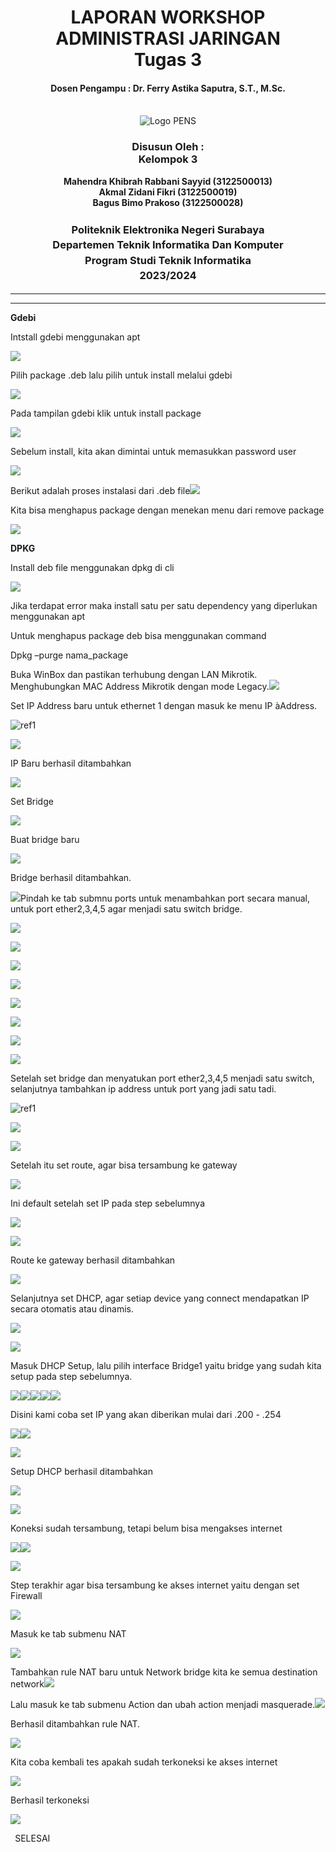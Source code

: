 ﻿<div align="center">
  <h1 style="text-align: center;font-weight: bold">LAPORAN WORKSHOP ADMINISTRASI JARINGAN<br>Tugas 3</h1>
  <h4 style="text-align: center;">Dosen Pengampu : Dr. Ferry Astika Saputra, S.T., M.Sc.</h4>
</div>
<br />
<div align="center">
  <img src="https://upload.wikimedia.org/wikipedia/id/4/44/Logo_PENS.png" alt="Logo PENS">
  <h3 style="text-align: center;">Disusun Oleh : <br>Kelompok 3</h3>
  <p style="text-align: center;">
    <strong>Mahendra Khibrah Rabbani Sayyid (3122500013)</strong><br>
    <strong>Akmal Zidani Fikri (3122500019)</strong><br>
    <strong>Bagus Bimo Prakoso (3122500028)</strong>
  </p>

<h3 style="text-align: center;line-height: 1.5">Politeknik Elektronika Negeri Surabaya<br>Departemen Teknik Informatika Dan Komputer<br>Program Studi Teknik Informatika<br>2023/2024</h3>
<hr>
<hr>
</div>

**Gdebi**

Intstall gdebi menggunakan apt

![](Aspose.Words.3d8914c0-3b43-4fc2-85cb-8c852fe7c974.001.png)

Pilih package .deb lalu pilih untuk install melalui gdebi

![](Aspose.Words.3d8914c0-3b43-4fc2-85cb-8c852fe7c974.002.png)











Pada tampilan gdebi klik untuk install package

![](Aspose.Words.3d8914c0-3b43-4fc2-85cb-8c852fe7c974.003.png)

Sebelum install, kita akan dimintai untuk memasukkan password user

![](Aspose.Words.3d8914c0-3b43-4fc2-85cb-8c852fe7c974.004.png)

Berikut adalah proses instalasi dari .deb file![](Aspose.Words.3d8914c0-3b43-4fc2-85cb-8c852fe7c974.005.png)

Kita bisa menghapus package dengan menekan menu dari remove package

![](Aspose.Words.3d8914c0-3b43-4fc2-85cb-8c852fe7c974.006.png)







**DPKG**

Install deb file menggunakan dpkg di cli

![](Aspose.Words.3d8914c0-3b43-4fc2-85cb-8c852fe7c974.007.png)

Jika terdapat error maka install satu per satu dependency yang diperlukan menggunakan apt

Untuk menghapus package deb bisa menggunakan command

Dpkg –purge nama\_package

Buka WinBox dan pastikan terhubung dengan LAN Mikrotik. 
Menghubungkan MAC Address Mikrotik dengan mode Legacy.![](Aspose.Words.3d8914c0-3b43-4fc2-85cb-8c852fe7c974.008.png)

Set IP Address baru untuk ethernet 1 dengan masuk ke menu IP àAddress.

![ref1]

![](Aspose.Words.3d8914c0-3b43-4fc2-85cb-8c852fe7c974.010.png)

IP Baru berhasil ditambahkan 

![](Aspose.Words.3d8914c0-3b43-4fc2-85cb-8c852fe7c974.011.png)



Set Bridge

![](Aspose.Words.3d8914c0-3b43-4fc2-85cb-8c852fe7c974.012.png)

Buat bridge baru

![](Aspose.Words.3d8914c0-3b43-4fc2-85cb-8c852fe7c974.013.png)

Bridge berhasil ditambahkan.

![](Aspose.Words.3d8914c0-3b43-4fc2-85cb-8c852fe7c974.014.png)Pindah ke tab submnu ports untuk menambahkan port secara manual,
untuk port ether2,3,4,5 agar menjadi satu switch bridge.

![](Aspose.Words.3d8914c0-3b43-4fc2-85cb-8c852fe7c974.015.png)

![](Aspose.Words.3d8914c0-3b43-4fc2-85cb-8c852fe7c974.016.png)

![](Aspose.Words.3d8914c0-3b43-4fc2-85cb-8c852fe7c974.017.png)

![](Aspose.Words.3d8914c0-3b43-4fc2-85cb-8c852fe7c974.018.png)

![](Aspose.Words.3d8914c0-3b43-4fc2-85cb-8c852fe7c974.019.png)

![](Aspose.Words.3d8914c0-3b43-4fc2-85cb-8c852fe7c974.020.png)

![](Aspose.Words.3d8914c0-3b43-4fc2-85cb-8c852fe7c974.021.png)

![](Aspose.Words.3d8914c0-3b43-4fc2-85cb-8c852fe7c974.022.png)

Setelah set bridge dan menyatukan port ether2,3,4,5 menjadi satu switch, 
selanjutnya tambahkan ip address untuk port yang jadi satu tadi.

![ref1]

![](Aspose.Words.3d8914c0-3b43-4fc2-85cb-8c852fe7c974.023.png)

![](Aspose.Words.3d8914c0-3b43-4fc2-85cb-8c852fe7c974.024.png)

Setelah itu set route, agar bisa tersambung ke gateway

![](Aspose.Words.3d8914c0-3b43-4fc2-85cb-8c852fe7c974.025.png)

Ini default setelah set IP pada step sebelumnya

![](Aspose.Words.3d8914c0-3b43-4fc2-85cb-8c852fe7c974.026.png)

![](Aspose.Words.3d8914c0-3b43-4fc2-85cb-8c852fe7c974.027.png)

Route ke gateway berhasil ditambahkan

![](Aspose.Words.3d8914c0-3b43-4fc2-85cb-8c852fe7c974.028.png)

Selanjutnya set DHCP, agar setiap device yang connect mendapatkan IP secara otomatis atau dinamis.

![](Aspose.Words.3d8914c0-3b43-4fc2-85cb-8c852fe7c974.029.png)

![](Aspose.Words.3d8914c0-3b43-4fc2-85cb-8c852fe7c974.030.png)

Masuk DHCP Setup, lalu pilih interface Bridge1 yaitu bridge yang sudah kita setup pada step sebelumnya.

![](Aspose.Words.3d8914c0-3b43-4fc2-85cb-8c852fe7c974.031.png)![](Aspose.Words.3d8914c0-3b43-4fc2-85cb-8c852fe7c974.032.png)![](Aspose.Words.3d8914c0-3b43-4fc2-85cb-8c852fe7c974.033.png)![](Aspose.Words.3d8914c0-3b43-4fc2-85cb-8c852fe7c974.034.png)![](Aspose.Words.3d8914c0-3b43-4fc2-85cb-8c852fe7c974.035.png)

Disini kami coba set IP yang akan diberikan mulai dari .200 - .254

![](Aspose.Words.3d8914c0-3b43-4fc2-85cb-8c852fe7c974.036.png)![](Aspose.Words.3d8914c0-3b43-4fc2-85cb-8c852fe7c974.037.png)

![](Aspose.Words.3d8914c0-3b43-4fc2-85cb-8c852fe7c974.038.png)

Setup DHCP berhasil ditambahkan

![](Aspose.Words.3d8914c0-3b43-4fc2-85cb-8c852fe7c974.039.png)

![](Aspose.Words.3d8914c0-3b43-4fc2-85cb-8c852fe7c974.040.png)

Koneksi sudah tersambung, tetapi belum bisa mengakses internet

![](Aspose.Words.3d8914c0-3b43-4fc2-85cb-8c852fe7c974.041.png)![](Aspose.Words.3d8914c0-3b43-4fc2-85cb-8c852fe7c974.042.png)

![](Aspose.Words.3d8914c0-3b43-4fc2-85cb-8c852fe7c974.043.png)

Step terakhir agar bisa tersambung ke akses internet yaitu dengan set Firewall

![](Aspose.Words.3d8914c0-3b43-4fc2-85cb-8c852fe7c974.044.png)

Masuk ke tab submenu NAT

![](Aspose.Words.3d8914c0-3b43-4fc2-85cb-8c852fe7c974.045.png)

Tambahkan rule NAT baru untuk Network bridge kita ke semua destination network![](Aspose.Words.3d8914c0-3b43-4fc2-85cb-8c852fe7c974.046.png)

Lalu masuk ke tab submenu Action dan ubah action menjadi masquerade.![](Aspose.Words.3d8914c0-3b43-4fc2-85cb-8c852fe7c974.047.png)

Berhasil ditambahkan rule NAT.

![](Aspose.Words.3d8914c0-3b43-4fc2-85cb-8c852fe7c974.048.png)



Kita coba kembali tes apakah sudah terkoneksi ke akses internet

![](Aspose.Words.3d8914c0-3b43-4fc2-85cb-8c852fe7c974.049.png)



Berhasil terkoneksi

![](Aspose.Words.3d8914c0-3b43-4fc2-85cb-8c852fe7c974.050.png)

` `SELESAI

[ref1]: Aspose.Words.3d8914c0-3b43-4fc2-85cb-8c852fe7c974.009.png

